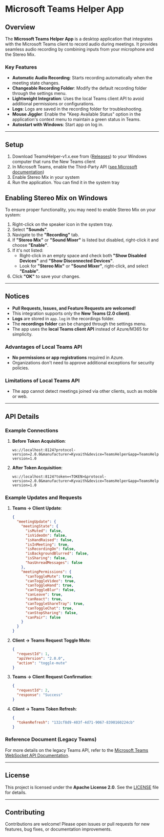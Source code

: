 
# Microsoft Teams Helper App

## Overview
The **Microsoft Teams Helper App** is a desktop application that integrates with the Microsoft Teams client to record audio during meetings. It provides seamless audio recording by combining inputs from your microphone and the Stereo Mix.

### Key Features
- **Automatic Audio Recording**: Starts recording automatically when the meeting state changes.
- **Changeable Recording Folder**: Modify the default recording folder through the settings menu.
- **Lightweight Integration**: Uses the local Teams client API to avoid additional permissions or configurations.
- **Logs**: Logs are saved in the recording folder for troubleshooting.
- **Mouse Jiggler**: Enable the "Keep Available Status" option in the application's context menu to maintain a green status in Teams.
- **Autostart with Windows**: Start app on log in.

---

## Setup
1. Download TeamsHelper-v1.x.exe from ([Releases](https://github.com/kyvaith/TeamsHelper/releases)) to your Windows computer that runs the New Teams client
2. In Microsoft Teams, enable the Third-Party
  API ([see Microsoft documentation](https://support.microsoft.com/en-us/office/connect-to-third-party-devices-in-microsoft-teams-aabca9f2-47bb-407f-9f9b-81a104a883d6?storagetype=live))
3. Enable Stereo Mix in your system
4. Run the application. You can find it in the system tray
 
## Enabling Stereo Mix on Windows

To ensure proper functionality, you may need to enable Stereo Mix on your system:
1. Right-click on the speaker icon in the system tray.
2. Select **"Sounds"**.
3. Navigate to the **"Recording"** tab.
4. If **"Stereo Mix"** or **"Sound Mixer"** is listed but disabled, right-click it and choose **"Enable"**.
5. If it's not listed:
   - Right-click in an empty space and check both **"Show Disabled Devices"** and **"Show Disconnected Devices"**.
   - Look for **"Stereo Mix"** or **"Sound Mixer"**, right-click, and select **"Enable"**.
6. Click **"OK"** to save your changes.

---

## Notices
- **Pull Requests, Issues, and Feature Requests are welcomed!**
- This integration supports only the **New Teams (2.0 client)**.
- **Logs** are stored in `app.log` in the recordings folder.
- The **recordings folder** can be changed through the settings menu.
- The app uses the **local Teams client API** instead of Azure/M365 for simplicity.

### Advantages of Local Teams API
- **No permissions or app registrations** required in Azure.
- Organizations don't need to approve additional exceptions for security policies.

### Limitations of Local Teams API
- The app cannot detect meetings joined via other clients, such as mobile or web.

---

## API Details

### Example Connections
1. **Before Token Acquisition**:
   ```
   ws://localhost:8124?protocol-version=2.0.0&manufacturer=Kyvaith&device=TeamsHelper&app=TeamsHelper&app-version=1.0
   ```
2. **After Token Acquisition**:
   ```
   ws://localhost:8124?token=<TOKEN>&protocol-version=2.0.0&manufacturer=Kyvaith&device=TeamsHelper&app=TeamsHelper&app-version=1.0
   ```

### Example Updates and Requests
1. **Teams -> Client Update**:
   ```json
   {
     "meetingUpdate": {
       "meetingState": {
         "isMuted": false,
         "isVideoOn": false,
         "isHandRaised": false,
         "isInMeeting": true,
         "isRecordingOn": false,
         "isBackgroundBlurred": false,
         "isSharing": false,
         "hasUnreadMessages": false
       },
       "meetingPermissions": {
         "canToggleMute": true,
         "canToggleVideo": true,
         "canToggleHand": true,
         "canToggleBlur": false,
         "canLeave": true,
         "canReact": true,
         "canToggleShareTray": true,
         "canToggleChat": true,
         "canStopSharing": false,
         "canPair": false
       }
     }
   }
   ```

2. **Client -> Teams Request Toggle Mute**:
   ```json
   {
     "requestId": 1,
     "apiVersion": "2.0.0",
     "action": "toggle-mute"
   }
   ```

3. **Teams -> Client Request Confirmation**:
   ```json
   {
     "requestId": 2,
     "response": "Success"
   }
   ```

4. **Client -> Teams Token Refresh**:
   ```json
   {
     "tokenRefresh": "132cf8d9-403f-4d71-9067-8390160224cb"
   }
   ```

### Reference Document (Legacy Teams)
For more details on the legacy Teams API, refer to the [Microsoft Teams WebSocket API Documentation](https://lostdomain.notion.site/Microsoft-Teams-WebSocket-API-5c042838bc3e4731bdfe679e864ab52a).

---

## License

This project is licensed under the **Apache License 2.0**. See the [LICENSE](LICENSE) file for details.

---

## Contributing

Contributions are welcome! Please open issues or pull requests for new features, bug fixes, or documentation improvements.
